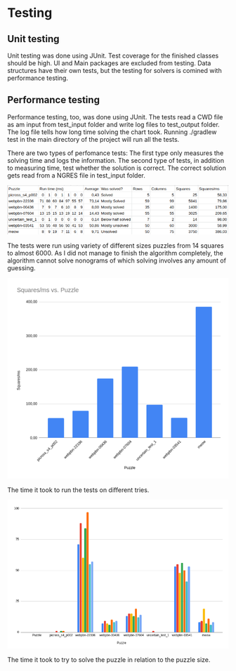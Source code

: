# Testing

## Unit testing

Unit testing was done using JUnit. Test coverage for the finished classes should be high. UI and Main packages are excluded from testing. Data structures have their own tests, but the testing for solvers is comined with performance testing.

## Performance testing

Performance testing, too, was done using JUnit. The tests read a CWD file as am input from test_input folder and write log files to test_output folder. The log file tells how long time solving the chart took. Running ./gradlew test in the main directory of the project will run all the tests.

There are two types of perfomance tests: The first type only measures the solving time and logs the information. The second type of tests, in addition to measuring time, test whether the solution is correct. The correct solution gets read from a NGRES file in test_input folder.

![alt text](https://github.com/JustAGoldeneye/tiralabra-nonogram/blob/master/Documentation/TestResults.png)

The tests were run using variety of different sizes puzzles from 14 squares to almost 6000. As I did not manage to finish the algorithm completely, the algorithm cannot solve nonograms of which solving involves any amount of guessing.

![alt text](https://github.com/JustAGoldeneye/tiralabra-nonogram/blob/master/Documentation/TestResultsC2.png)

The time it took to run the tests on different tries.

![alt text](https://github.com/JustAGoldeneye/tiralabra-nonogram/blob/master/Documentation/TestResultsC1.png)

The time it took to try to solve the puzzle in relation to the puzzle size.